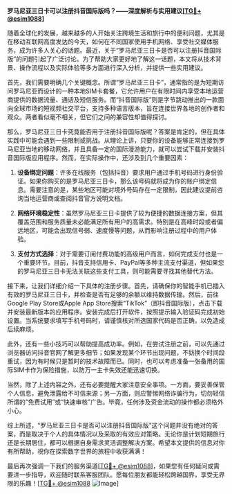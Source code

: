 **罗马尼亚三日卡可以注册抖音国际版吗？——深度解析与实用建议[[TG💪+ @esim1088](https://t.me/s/esim1088)]**

随着全球化的发展，越来越多的人开始关注跨境生活和旅行中的便利问题，尤其是在移动互联网高度发达的今天，如何在不同国家使用手机网络、享受社交媒体服务，成为许多人关心的话题。最近，关于“罗马尼亚三日卡是否可以注册抖音国际版”的问题引起了广泛讨论。为了帮助大家更好地了解这一话题，本文将从技术背景、操作流程以及实际体验等多方面进行深入分析，并提供一些实用建议。

首先，我们需要明确几个关键概念。所谓“罗马尼亚三日卡”，通常指的是为短期访问罗马尼亚而设计的一种本地SIM卡套餐，它允许用户在有限时间内享受本地运营商提供的数据流量、通话及短信服务。而“抖音国际版”则是字节跳动推出的一款面向全球市场的短视频社交平台，支持多种语言版本，旨在连接世界各地的创作者和观众。两者看似毫不相关，但它们之间的兼容性却值得探讨。

那么，罗马尼亚三日卡究竟能否用于注册抖音国际版呢？答案是肯定的，但在具体实践中可能会遇到一些限制或挑战。从理论上讲，只要你的设备能够正常连接到罗马尼亚当地的移动网络，并且具备一定的国际漫游能力，就可以尝试下载并安装抖音国际版应用程序。然而，在实际操作中，还涉及到几个重要因素：

1. **设备绑定问题**：许多在线服务（包括抖音）要求用户通过手机号码进行身份验证。如果你购买的是罗马尼亚三日卡，那么该号码就将成为你的账户绑定信息。需要注意的是，某些地区可能对境外号码存在一定限制，因此建议提前咨询当地运营商或查阅抖音官方说明文档。

2. **网络环境稳定性**：虽然罗马尼亚三日卡提供了较为便捷的数据连接方案，但其覆盖范围和服务质量未必能满足所有用户的高需求。特别是在高峰时段或者偏远地区，可能会出现信号弱、速度慢等问题，从而影响注册过程中的用户体验。

3. **支付方式选择**：对于需要订阅付费功能的高级用户而言，如何完成支付也是一个重要环节。目前，抖音支持信用卡、PayPal等多种主流支付渠道，但如果您的罗马尼亚三日卡无法关联这些支付工具，则可能需要寻找其他替代方法。

接下来，让我们详细介绍一下具体的注册步骤。首先，请确保你的智能手机已插入有效的罗马尼亚三日卡，并检查是否有足够的余额以维持数据传输。然后，前往Google Play Store或Apple App Store搜索“TikTok”（即抖音国际版），点击下载并安装最新版本的应用程序。安装完成后打开软件，按照提示输入验证码完成初始设置。当系统要求填写手机号码时，请谨慎核对所选国家代码是否正确，以免造成后续麻烦。

此外，还有一些小技巧可以帮助提高成功率。例如，在尝试注册之前，可以先通过浏览器访问抖音官网了解更多细节；如果发现某个环节出现问题，不妨换个时间段重试，因为有时候只是暂时的技术故障而已。同时，也可以考虑准备一张备用的国际SIM卡作为保险措施，以防万一主卡失效还能迅速切换。

当然，除了上述内容之外，还有必要提醒大家注意安全事项。一方面，要妥善保管个人信息，避免泄露给不可信来源；另一方面，则应警惕网络诈骗行为，切勿轻信所谓的“免费试用”或“快速审核”广告。毕竟，任何涉及资金流动的操作都必须格外小心。

综上所述，“罗马尼亚三日卡是否可以注册抖音国际版”这个问题并没有绝对的答案，而是取决于个人的具体情况以及采取的有效应对策略。无论你是计划短期旅行还是长期居住，都可以根据自身需求灵活调整解决方案。希望本文提供的信息对你有所帮助，祝你在探索数字世界的旅程中收获满满！

最后再次强调一下我们的服务渠道[[TG💪+ @esim1088](https://t.me/s/esim1088)]，如果您有任何疑问或需要进一步指导，欢迎随时联系客服团队。愿每位朋友都能轻松跨越国界，享受无界限的乐趣！[[TG💪+ @esim1088](https://t.me/s/esim1088) ![Image](https://i.postimg.cc/4NQfJmqS/Snipaste-2025-05-13-00-14-12.png)]
